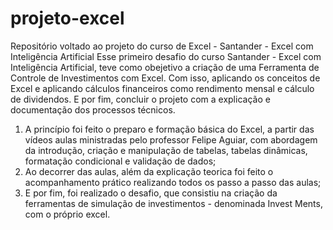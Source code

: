 # projeto-excel
Repositório voltado ao projeto do curso de Excel - Santander - Excel com Inteligência Artificial 
Esse primeiro desafio do curso Santander - Excel com Inteligência Artificial, teve como obejetivo a criação de uma Ferramenta de Controle de Investimentos com Excel.
Com isso, aplicando os conceitos de Excel e aplicando cálculos financeiros como rendimento mensal e cálculo de dividendos.
E por fim, concluir o projeto com a explicação e documentação dos processos técnicos.
1. A princípio foi feito o preparo e formação básica do Excel, a partir das vídeos aulas ministradas pelo professor Felipe Aguiar, com abordagem da introdução, criação e manipulação de tabelas, tabelas dinâmicas, formatação condicional e validação de dados;
2. Ao decorrer das aulas, além da explicação teorica foi feito o acompanhamento prático realizando todos os passo a passo das aulas;
3. E por fim, foi realizado o desafio, que consistiu na criação da ferramentas de simulação de investimentos - denominada Invest Ments, com o próprio excel. 
